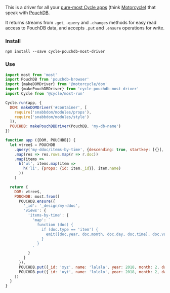 This is a driver for all your [pure-most Cycle apps](https://github.com/cyclejs/most-run) (think [Motorcycle](https://github.com/motorcyclejs/core#merging-with-cyclejs)) that speak with [PouchDB](https://pouchdb.com/).

It returns streams from `.get`, `.query` and `.changes` methods for easy read access to PouchDB data, and accepts `.put` and `.ensure` operations for write.

### Install

```
npm install --save cycle-pouchdb-most-driver
```


### Use

```javascript
import most from 'most'
import PouchDB from 'pouchdb-browser'
import {makeDOMDriver} from '@motorcycle/dom'
import {makePouchDBDriver} from 'cycle-pouchdb-most-driver'
import Cycle from '@cycle/most-run'

Cycle.run(app, {
  DOM: makeDOMDriver('#container', [
    require('snabbdom/modules/props'),
    require('snabbdom/modules/style')
  ]),
  POUCHDB: makePouchDBDriver(PouchDB, 'my-db-name')
})

function app ({DOM, POUCHDB}) {
  let vtree$ = POUCHDB
    .query('my-ddoc/items-by-time', {descending: true, startkey: [{}], endkey: [null], include_docs: true})
    .map(res => res.rows.map(r => r.doc))
    .map(items =>
      h('ul', items.map(item =>
        h('li', {props: {id: item._id}}, item.name)
      ))
    )

  return {
    DOM: vtree$,
    POUCHDB: most.from([
      POUCHDB.ensure({
        '_id': '_design/my-ddoc',
        'views': {
          'items-by-time': {
            'map': `
              function (doc) {
                if (doc.type == 'item') {
                  emit([doc.year, doc.month, doc.day, doc.time], doc.value)
                }
              }
            `
          }
        }
      }),
      POUCHDB.put({_id: 'xyz', name: 'lalala', year: 2018, month: 2, day: 21, time: '14:44:23'})
      POUCHDB.put({_id: 'uyt', name: 'lololo', year: 2018, month: 2, day: 22, time: '10:01:36'})
    ])
  }
}
```
